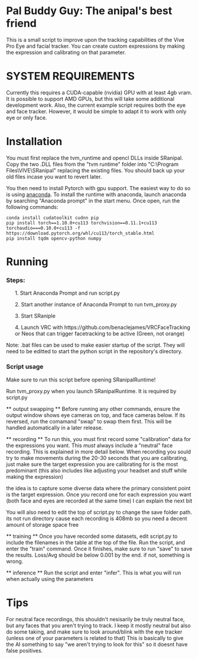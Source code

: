 # Pal Buddy Guy: The anipal's best friend
This is a small script to improve upon the tracking capabilities of the Vive Pro Eye and facial tracker. You can create custom expressions by making the expression and calibrating on that parameter.


# SYSTEM REQUIREMENTS
Currently this requires a CUDA-capable (nvidia) GPU with at least 4gb vram. It is possible to support AMD GPUs, but this will take some additional development work. Also, the current example script requires both the eye and face tracker. However, it would be simple to adapt it to work with only eye or only face.


# Installation
You must first replace the tvm_runtime and opencl DLLs inside SRanipal.
Copy the two .DLL files from the "tvm runtime" folder into "C:\Program Files\VIVE\SRanipal" replacing the existing files. You should back up your old files incase you want to revert later.

You then need to install Pytorch with gpu support. The easiest way to do so is using [anaconda](https://www.anaconda.com/products/individual).
To install the runtime with anaconda, launch anaconda by searching "Anaconda prompt" in the start menu. Once open, run the following commands:
```
conda install cudatoolkit cudnn pip
pip install torch==1.10.0+cu113 torchvision==0.11.1+cu113 torchaudio===0.10.0+cu113 -f https://download.pytorch.org/whl/cu113/torch_stable.html
pip install tqdm opencv-python numpy
```

# Running

### Steps:
<ol>1. Start Anaconda Prompt and run script.py</ol>
<ol>2. Start another instance of Anaconda Prompt to run tvm_proxy.py</ol>
<ol>3. Start SRaniple</ol>
<ol>4. Launch VRC with https://github.com/benaclejames/VRCFaceTracking or Neos that can trigger facetracking to be active (Green, not orange)</ol>

Note: .bat files can be used to make easier startup of the script. They will need to be editted to start the python script in the repository's directory.

### Script usage

Make sure to run this script before opening SRanipalRuntime!

Run tvm_proxy.py when you launch SRanipalRuntime. It is required by script.py

** output swapping **
Before running any other commands, ensure the output window shows eye cameras on top, and face cameras below. If its reversed, run the comamand "swap" to swap them first.
This will be handled automatically in a later release.

** recording **
To run this, you must first record some "calibration" data for the expressions you want.
This *must* always include a "neutral" face recording. This is explained in more detail below.
When recording you sould try to make movements during the 20-30 seconds that you are calibrating, just make sure the target expression you are calibrating for is the most predominant (this also includes like adjusting your headset and stuff while making the expression)

the idea is to capture some diverse data where the primary consistent point is the target expression. Once you record one for each expression you want (both face and eyes are recorded at the same time) I can explain the next bit

You will also need to edit the top of script.py to change the save folder path. its not run directory cause each recording is 408mb so you need a decent amount of storage space free

** training **
Once you have recorded some datasets, edit script.py to include the filenames in the table at the top of the file.
Run the script, and enter the "train" command. Once it finishes, make sure to run "save" to save the results. 
Loss/Avg should be below 0.001 by the end. if not, something is wrong.

** inference **
Run the script and enter "infer". This is what you will run when actually using the parameters

# Tips
For neutral face recordings, this shouldn't nesisarily be truly neutral face, but any faces that you aren't trying to track. I keep it mostly neutral but also do some taking, and make sure to look around/blink with the eye tracker (unless one of your parameters is related to that)
This is basically to give the AI something to say "we aren't trying to look for this" so it doesnt have false positives.









